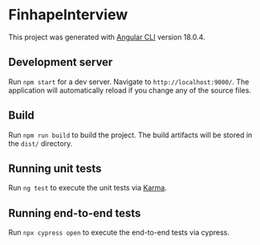 # FinhapeInterview

This project was generated with [Angular CLI](https://github.com/angular/angular-cli) version 18.0.4.

## Development server

Run `npm start` for a dev server. Navigate to `http://localhost:9000/`. The application will automatically reload if you change any of the source files.

## Build

Run `npm run build` to build the project. The build artifacts will be stored in the `dist/` directory.

## Running unit tests

Run `ng test` to execute the unit tests via [Karma](https://karma-runner.github.io).

## Running end-to-end tests

Run `npx cypress open` to execute the end-to-end tests via cypress.
